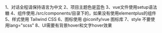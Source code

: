 1、对话全程请保持语言为中文
2、项目主题色是蓝色
3、vue文件使用setup语法糖
4、组件使用./src/components/目录下的，如果没有使用elementplus的组件
5、样式使用 Tailwind CSS
6、图标使用 @iconify/vue 图标库
7、style 不要使用lang="scss"
8、UI需要有背景hover和文字hover效果

